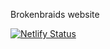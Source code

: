 Brokenbraids website

[![Netlify Status](https://api.netlify.com/api/v1/badges/f74f19c1-90cd-4b63-bd9b-3ea8ac981b1d/deploy-status)](https://app.netlify.com/sites/brokenbraids-test/deploys)
